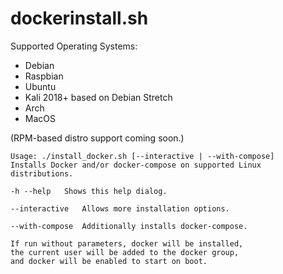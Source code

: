 # dockerinstall.sh

Supported Operating Systems:

- Debian
- Raspbian
- Ubuntu
- Kali 2018+ based on Debian Stretch
- Arch
- MacOS

(RPM-based distro support coming soon.)

```
Usage: ./install_docker.sh [--interactive | --with-compose]
Installs Docker and/or docker-compose on supported Linux distributions.

-h --help	Shows this help dialog.

--interactive	Allows more installation options.

--with-compose	Additionally installs docker-compose.

If run without parameters, docker will be installed,
the current user will be added to the docker group,
and docker will be enabled to start on boot.
```
